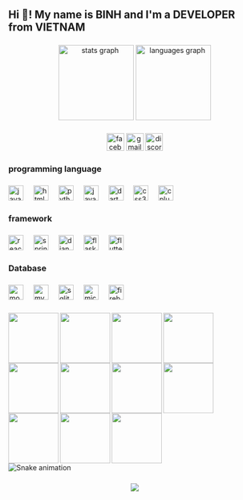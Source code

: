 <h2 align="left">Hi 👋! My name is BINH  and I'm a DEVELOPER from VIETNAM</h2>

###

<div align="center">
  <img src="https://github-readme-stats.vercel.app/api?username=bbinh1607&hide_title=false&hide_rank=false&show_icons=true&include_all_commits=true&count_private=true&disable_animations=false&theme=dracula&locale=en&hide_border=false" height="150" alt="stats graph"  />
  <img src="https://github-readme-stats.vercel.app/api/top-langs?username=bbinh1607&locale=en&hide_title=false&layout=compact&card_width=320&langs_count=5&theme=dracula&hide_border=false" height="150" alt="languages graph"  />
</div>

###

<div align="center">
  <img src="https://img.shields.io/static/v1?message=Facebook&logo=facebook&label=&color=1877F2&logoColor=white&labelColor=&style=for-the-badge" height="35" alt="facebook logo"  />
  <img src="https://img.shields.io/static/v1?message=Gmail&logo=gmail&label=&color=D14836&logoColor=white&labelColor=&style=for-the-badge" height="35" alt="gmail logo"  />
  <img src="https://img.shields.io/static/v1?message=Discord&logo=discord&label=&color=7289DA&logoColor=white&labelColor=&style=for-the-badge" height="35" alt="discord logo"  />
</div>

###

<h3 align="left">programming language</h3>

###

<div align="left">
  <img src="https://cdn.jsdelivr.net/gh/devicons/devicon/icons/javascript/javascript-original.svg" height="30" alt="javascript logo"  />
  <img width="12" />
  <img src="https://cdn.jsdelivr.net/gh/devicons/devicon/icons/html5/html5-original.svg" height="30" alt="html5 logo"  />
  <img width="12" />
  <img src="https://cdn.jsdelivr.net/gh/devicons/devicon/icons/python/python-original.svg" height="30" alt="python logo"  />
  <img width="12" />
  <img src="https://cdn.jsdelivr.net/gh/devicons/devicon/icons/java/java-original.svg" height="30" alt="java logo"  />
  <img width="12" />
  <img src="https://cdn.jsdelivr.net/gh/devicons/devicon/icons/dart/dart-original.svg" height="30" alt="dart logo"  />
  <img width="12" />
  <img src="https://cdn.jsdelivr.net/gh/devicons/devicon/icons/css3/css3-original.svg" height="30" alt="css3 logo"  />
  <img width="12" />
  <img src="https://cdn.jsdelivr.net/gh/devicons/devicon/icons/cplusplus/cplusplus-original.svg" height="30" alt="cplusplus logo"  />
</div>

###

<h3 align="left">framework</h3>

###

<div align="left">
  <img src="https://cdn.jsdelivr.net/gh/devicons/devicon/icons/react/react-original.svg" height="30" alt="react logo"  />
  <img width="12" />
  <img src="https://cdn.jsdelivr.net/gh/devicons/devicon/icons/spring/spring-original.svg" height="30" alt="spring logo"  />
  <img width="12" />
  <img src="https://cdn.jsdelivr.net/gh/devicons/devicon/icons/django/django-plain.svg" height="30" alt="django logo"  />
  <img width="12" />
  <img src="https://cdn.jsdelivr.net/gh/devicons/devicon/icons/flask/flask-original.svg" height="30" alt="flask logo"  />
  <img width="12" />
  <img src="https://cdn.jsdelivr.net/gh/devicons/devicon/icons/flutter/flutter-original.svg" height="30" alt="flutter logo"  />
</div>

###

<h3 align="left">Database</h3>

###

<div align="left">
  <img src="https://cdn.jsdelivr.net/gh/devicons/devicon/icons/mongodb/mongodb-original.svg" height="30" alt="mongodb logo"  />
  <img width="12" />
  <img src="https://cdn.jsdelivr.net/gh/devicons/devicon/icons/mysql/mysql-original.svg" height="30" alt="mysql logo"  />
  <img width="12" />
  <img src="https://cdn.jsdelivr.net/gh/devicons/devicon/icons/sqlite/sqlite-original.svg" height="30" alt="sqlite logo"  />
  <img width="12" />
  <img src="https://cdn.jsdelivr.net/gh/devicons/devicon/icons/microsoftsqlserver/microsoftsqlserver-plain.svg" height="30" alt="microsoftsqlserver logo"  />
  <img width="12" />
  <img src="https://cdn.jsdelivr.net/gh/devicons/devicon/icons/firebase/firebase-plain.svg" height="30" alt="firebase logo"  />
</div>

###

<img align="left" height="100" src="https://i.pinimg.com/originals/94/ea/c8/94eac835763ea2c2b63c069cedbed22f.gif"  />

###

<img align="left" height="100" src="https://i.pinimg.com/originals/98/20/e0/9820e0804785c1a4401cd5afaf485906.gif"  />

###

<img align="left" height="100" src="https://i.pinimg.com/originals/ae/a7/2c/aea72c4777a405dde87b7741b8a8552a.gif"  />

###

<img align="left" height="100" src="https://i.pinimg.com/originals/25/9c/86/259c864a71a80f08b71064965774d6dd.gif"  />

###

<img align="left" height="100" src="https://i.pinimg.com/originals/5f/03/7c/5f037c5eee5735c790efd50bdd99c258.gif"  />

###

<img align="left" height="100" src="https://i.pinimg.com/originals/bf/90/c7/bf90c7a3bd5ac351c261161a5c20dfc6.gif"  />

###

<img align="left" height="100" src="https://i.pinimg.com/originals/33/d8/23/33d823cbde2b0178a512825337fac3e4.gif"  />

###

<img align="left" height="100" src="https://i.pinimg.com/originals/80/ea/99/80ea990ec91d783080debd6d4a3706dd.gif"  />

###

<img align="left" height="100" src="https://i.pinimg.com/originals/2d/8c/62/2d8c622b6cd1f3f3772fbcddff0729ef.gif"  />

###

<img align="left" height="100" src="https://i.pinimg.com/originals/aa/e7/b8/aae7b8823be8189eda37c54066178272.gif"  />

###

<img align="left" height="100" src="https://i.pinimg.com/originals/d6/26/47/d626471f25d4950398a6dd1906e6db94.gif"  />

###

<br clear="both">

<img src="https://raw.githubusercontent.com/bbinh1607/bbinh1607/output/snake.svg" alt="Snake animation" />

###

<div align="center">
  <img src="https://profile-counter.glitch.me/bbinh1607/count.svg?"  />
</div>

###